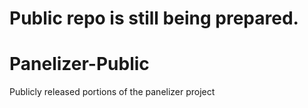# Public repo is still being prepared.

# Panelizer-Public
Publicly released portions of the panelizer project 
